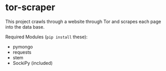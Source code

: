 tor-scraper
===========

This project crawls through a website through Tor and scrapes each page into the data base.

Required Modules (`pip install` these):
 * pymongo
 * requests
 * stem
 * SockiPy (included)



